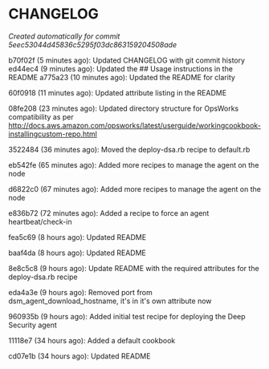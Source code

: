 # CHANGELOG
*Created automatically for commit 5eec53044d45836c5295f03dc863159204508ade*

b70f02f (5 minutes ago): Updated CHANGELOG with git commit history
ed44ec4 (9 minutes ago): Updated the ## Usage instructions in the README
a775a23 (10 minutes ago): Updated the README for clarity

60f0918 (11 minutes ago): Updated attribute listing in the README

08fe208 (23 minutes ago): Updated directory structure for OpsWorks compatibility as per http://docs.aws.amazon.com/opsworks/latest/userguide/workingcookbook-installingcustom-repo.html

3522484 (36 minutes ago): Moved the deploy-dsa.rb recipe to default.rb

eb542fe (65 minutes ago): Added more recipes to manage the agent on the node

d6822c0 (67 minutes ago): Added more recipes to manage the agent on the node

e836b72 (72 minutes ago): Added a recipe to force an agent heartbeat/check-in

fea5c69 (8 hours ago): Updated README

baaf4da (8 hours ago): Updated README

8e8c5c8 (9 hours ago): Update README with the required attributes for the deploy-dsa.rb recipe

eda4a3e (9 hours ago): Removed port from dsm_agent_download_hostname, it's in it's own attribute now

960935b (9 hours ago): Added initial test recipe for deploying the Deep Security agent

11118e7 (34 hours ago): Added a default cookbook

cd07e1b (34 hours ago): Updated README

